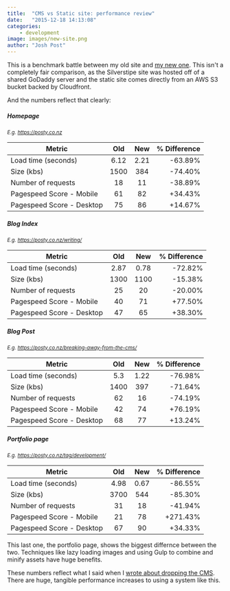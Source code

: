 ```yaml
---
title:  "CMS vs Static site: performance review"
date:   "2015-12-18 14:13:08"
categories: 
    - development
image: images/new-site.png
author: "Josh Post"
---
```


This is a benchmark battle between my old site and [my new one]. This isn't a completely fair comparison, as the Silverstipe site was hosted off of a shared GoDaddy server and the static site comes directly from an AWS S3 bucket backed by Cloudfront.

And the numbers reflect that clearly:

##### Homepage

<small>_E.g. <https://posty.co.nz>_</small>

| Metric                    |  Old  |  New  | % Difference |
| ------------------------- | :---: | :---: | -----------: |
| Load time (seconds)       | 6.12  | 2.21  |      -63.89% |
| Size (kbs)                | 1500  |  384  |      -74.40% |
| Number of requests        |  18   |  11   |      -38.89% |
| Pagespeed Score - Mobile  |  61   |  82   |      +34.43% |
| Pagespeed Score - Desktop |  75   |  86   |      +14.67% |


##### Blog Index

<small>_E.g. <https://posty.co.nz/writing/>_</small>

| Metric                    |  Old  |  New  | % Difference |
| ------------------------- | :---: | :---: | -----------: |
| Load time (seconds)       | 2.87  | 0.78  |      -72.82% |
| Size (kbs)                | 1300  | 1100  |      -15.38% |
| Number of requests        |  25   |  20   |      -20.00% |
| Pagespeed Score - Mobile  |  40   |  71   |      +77.50% |
| Pagespeed Score - Desktop |  47   |  65   |      +38.30% |

##### Blog Post

<small>_E.g. <https://posty.co.nz/breaking-away-from-the-cms/>_</small>

| Metric                    |  Old  |  New  | % Difference |
| ------------------------- | :---: | :---: | -----------: |
| Load time (seconds)       |  5.3  | 1.22  |      -76.98% |
| Size (kbs)                | 1400  |  397  |      -71.64% |
| Number of requests        |  62   |  16   |      -74.19% |
| Pagespeed Score - Mobile  |  42   |  74   |      +76.19% |
| Pagespeed Score - Desktop |  68   |  77   |      +13.24% |


##### Portfolio page

<small>_E.g. <https://posty.co.nz/tag/development/>_</small>

| Metric                    |  Old  |  New  | % Difference |
| ------------------------- | :---: | :---: | -----------: |
| Load time (seconds)       | 4.98  | 0.67  |      -86.55% |
| Size (kbs)                | 3700  |  544  |      -85.30% |
| Number of requests        |  31   |  18   |      -41.94% |
| Pagespeed Score - Mobile  |  21   |  78   |     +271.43% |
| Pagespeed Score - Desktop |  67   |  90   |      +34.33% |

This last one, the portfolio page, shows the biggest differnce between the two. Techniques like lazy loading images and using Gulp to combine and minify assets have huge benefits.

These numbers reflect what I said when I [wrote about dropping the CMS]. There are huge, tangible performance increases to using a system like this.


[wrote about dropping the CMS]: /breaking-away-from-the-cms/
[my new one]: https://github.com/posty72/posty.co.nz
